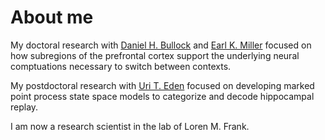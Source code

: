 # About me

My doctoral research with [Daniel H. Bullock](https://www.bu.edu/psych/profile/daniel-bullock/) and [Earl K. Miller](https://ekmillerlab.mit.edu/earl-miller/) focused on how subregions of the prefrontal cortex support the underlying neural comptuations necessary to switch between contexts.

My postdoctoral research with [Uri T. Eden](https://math.bu.edu/people/tzvi/) focused on developing marked point process state space models to categorize and decode hippocampal replay.

I am now a research scientist in the lab of Loren M. Frank.
